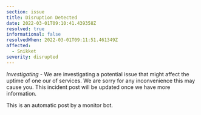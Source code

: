 ```yaml
---
section: issue
title: Disruption Detected
date: 2022-03-01T09:10:41.439358Z
resolved: true
informational: false
resolvedWhen: 2022-03-01T09:11:51.461349Z
affected:
  - Snikket
severity: disrupted
---
```

*Investigating* - We are investigating a potential issue that might affect the uptime of one our of services. We are sorry for any inconvenience this may cause you. This incident post will be updated once we have more information.

This is an automatic post by a monitor bot.
        
